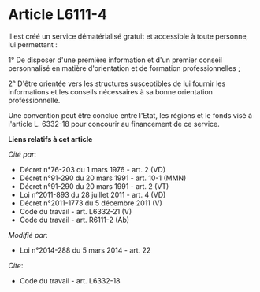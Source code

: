 # Article L6111-4

Il est créé                           un service dématérialisé gratuit et accessible à toute personne, lui permettant : 

1° De disposer d'une première information et d'un premier conseil personnalisé en matière d'orientation et de formation
professionnelles ; 

2° D'être orientée vers les structures susceptibles de lui fournir les informations et les conseils nécessaires à sa bonne
orientation professionnelle. 

Une convention peut être conclue entre l'Etat, les régions et le fonds visé à l'article L. 6332-18 pour concourir au
financement de ce service.

**Liens relatifs à cet article**

_Cité par_:

  - Décret n°76-203 du 1 mars 1976 - art. 2 (VD)
  - Décret n°91-290 du 20 mars 1991 - art. 10-1 (MMN)
  - Décret n°91-290 du 20 mars 1991 - art. 2 (VT)
  - Loi n°2011-893 du 28 juillet 2011 - art. 4 (VD)
  - Décret n°2011-1773 du 5 décembre 2011 (V)
  - Code du travail - art. L6332-21 (V)
  - Code du travail - art. R6111-2 (Ab)

_Modifié par_:

  - Loi n°2014-288 du 5 mars 2014 - art. 22

_Cite_:

  - Code du travail - art. L6332-18
